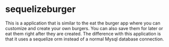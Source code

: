 # sequelizeburger
This is a application that is similar to the eat the burger app where you can customize and create your own burgers.  You can also save them for later or eat them right after they are created.  The difference with this application is that it uses a sequelize orm instead of a normal Mysql database connection.
